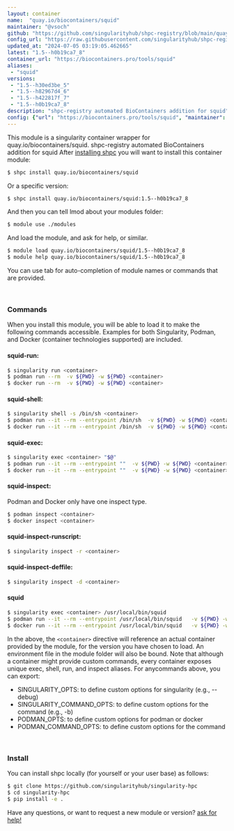 ```yaml
---
layout: container
name:  "quay.io/biocontainers/squid"
maintainer: "@vsoch"
github: "https://github.com/singularityhub/shpc-registry/blob/main/quay.io/biocontainers/squid/container.yaml"
config_url: "https://raw.githubusercontent.com/singularityhub/shpc-registry/main/quay.io/biocontainers/squid/container.yaml"
updated_at: "2024-07-05 03:19:05.462665"
latest: "1.5--h0b19ca7_8"
container_url: "https://biocontainers.pro/tools/squid"
aliases:
 - "squid"
versions:
 - "1.5--h30ed3be_5"
 - "1.5--h82967d4_6"
 - "1.5--h422817f_7"
 - "1.5--h0b19ca7_8"
description: "shpc-registry automated BioContainers addition for squid"
config: {"url": "https://biocontainers.pro/tools/squid", "maintainer": "@vsoch", "description": "shpc-registry automated BioContainers addition for squid", "latest": {"1.5--h0b19ca7_8": "sha256:5b2fcea9e139003f76b6eebc9e0ec6a986c02b4b3f54b93d2d0e3080e5284bed"}, "tags": {"1.5--h30ed3be_5": "sha256:1e7d7a7b2424c5b912514471646aca6146f02b113645f78b97ee2a91d2bfae25", "1.5--h82967d4_6": "sha256:5d0823e0720cdc9b515516d8330a4612b9823901c3a35fc4371d65e0bb661cc4", "1.5--h422817f_7": "sha256:69c44ab400e1053b3e2b43de2b3454cb77a10e87abf993853842e62e60b55271", "1.5--h0b19ca7_8": "sha256:5b2fcea9e139003f76b6eebc9e0ec6a986c02b4b3f54b93d2d0e3080e5284bed"}, "docker": "quay.io/biocontainers/squid", "aliases": {"squid": "/usr/local/bin/squid"}}
---
```


This module is a singularity container wrapper for quay.io/biocontainers/squid.
shpc-registry automated BioContainers addition for squid
After [installing shpc](#install) you will want to install this container module:


```bash
$ shpc install quay.io/biocontainers/squid
```

Or a specific version:

```bash
$ shpc install quay.io/biocontainers/squid:1.5--h0b19ca7_8
```

And then you can tell lmod about your modules folder:

```bash
$ module use ./modules
```

And load the module, and ask for help, or similar.

```bash
$ module load quay.io/biocontainers/squid/1.5--h0b19ca7_8
$ module help quay.io/biocontainers/squid/1.5--h0b19ca7_8
```

You can use tab for auto-completion of module names or commands that are provided.

<br>

### Commands

When you install this module, you will be able to load it to make the following commands accessible.
Examples for both Singularity, Podman, and Docker (container technologies supported) are included.

#### squid-run:

```bash
$ singularity run <container>
$ podman run --rm  -v ${PWD} -w ${PWD} <container>
$ docker run --rm  -v ${PWD} -w ${PWD} <container>
```

#### squid-shell:

```bash
$ singularity shell -s /bin/sh <container>
$ podman run --it --rm --entrypoint /bin/sh  -v ${PWD} -w ${PWD} <container>
$ docker run --it --rm --entrypoint /bin/sh  -v ${PWD} -w ${PWD} <container>
```

#### squid-exec:

```bash
$ singularity exec <container> "$@"
$ podman run --it --rm --entrypoint ""  -v ${PWD} -w ${PWD} <container> "$@"
$ docker run --it --rm --entrypoint ""  -v ${PWD} -w ${PWD} <container> "$@"
```

#### squid-inspect:

Podman and Docker only have one inspect type.

```bash
$ podman inspect <container>
$ docker inspect <container>
```

#### squid-inspect-runscript:

```bash
$ singularity inspect -r <container>
```

#### squid-inspect-deffile:

```bash
$ singularity inspect -d <container>
```


#### squid

```bash
$ singularity exec <container> /usr/local/bin/squid
$ podman run --it --rm --entrypoint /usr/local/bin/squid   -v ${PWD} -w ${PWD} <container> -c " $@"
$ docker run --it --rm --entrypoint /usr/local/bin/squid   -v ${PWD} -w ${PWD} <container> -c " $@"
```



In the above, the `<container>` directive will reference an actual container provided
by the module, for the version you have chosen to load. An environment file in the
module folder will also be bound. Note that although a container
might provide custom commands, every container exposes unique exec, shell, run, and
inspect aliases. For anycommands above, you can export:

 - SINGULARITY_OPTS: to define custom options for singularity (e.g., --debug)
 - SINGULARITY_COMMAND_OPTS: to define custom options for the command (e.g., -b)
 - PODMAN_OPTS: to define custom options for podman or docker
 - PODMAN_COMMAND_OPTS: to define custom options for the command

<br>

### Install

You can install shpc locally (for yourself or your user base) as follows:

```bash
$ git clone https://github.com/singularityhub/singularity-hpc
$ cd singularity-hpc
$ pip install -e .
```

Have any questions, or want to request a new module or version? [ask for help!](https://github.com/singularityhub/singularity-hpc/issues)